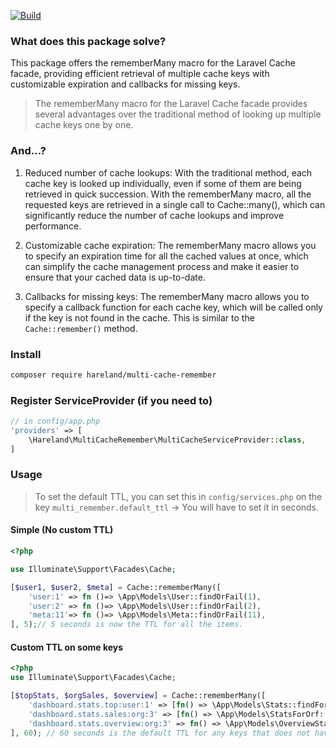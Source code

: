 [![Build](https://github.com/hareland/multi-cache-remember/actions/workflows/pest.yml/badge.svg)](https://github.com/hareland/multi-cache-remember/actions/workflows/pest.yml)
### What does this package solve?

This package offers the rememberMany macro for the Laravel Cache facade, providing efficient retrieval of multiple cache keys with customizable expiration and callbacks for missing keys.


> The rememberMany macro for the Laravel Cache facade provides several advantages over the traditional method of
> looking up multiple cache keys one by one. 

### And...?
1. Reduced number of cache lookups: With the traditional method, each cache key is looked up individually, even if some
   of them are being retrieved in quick succession. With the rememberMany macro, all the requested keys are retrieved
   in a single call to Cache::many(), which can significantly reduce the number of cache lookups and improve
   performance.

2. Customizable cache expiration: The rememberMany macro allows you to specify an expiration time for all the cached
   values at once, which can simplify the cache management process and make it easier to ensure that your cached data is
   up-to-date.

3. Callbacks for missing keys: The rememberMany macro allows you to specify a callback function for each cache key,
   which will be called only if the key is not found in the cache. This is similar to the `Cache::remember()` method.

### Install

```bash
composer require hareland/multi-cache-remember
```

### Register ServiceProvider (if you need to)

```php
// in config/app.php
'providers' => [
    \Hareland\MultiCacheRemember\MultiCacheServiceProvider::class,
]
```

### Usage
> To set the default TTL, you can set this in `config/services.php` on the key `multi_remember.default_ttl` -> You will have to set it in seconds.

#### Simple (No custom TTL)
```php
<?php

use Illuminate\Support\Facades\Cache;

[$user1, $user2, $meta] = Cache::rememberMany([
    'user:1' => fn ()=> \App\Models\User::findOrFail(1),
    'user:2' => fn ()=> \App\Models\User::findOrFail(2),
    'meta:11'=> fn ()=> \App\Models\Meta::findOrFail(11),
], 5);// 5 seconds is now the TTL for all the items.
```

#### Custom TTL on some keys
```php
<?php
use Illuminate\Support\Facades\Cache;

[$topStats, $orgSales, $overview] = Cache::rememberMany([
    'dashboard.stats.top:user:1' => [fn() => \App\Models\Stats::findFor(request()->user()), 60 * 15],
    'dashboard.stats.sales:org:3' => [fn() => \App\Models\StatsForOrf::findFor(request()->user()->currentOrg), 60 * 5],
    'dashboard.stats.overview:org:3' => fn() => \App\Models\OverviewStats::findFor(request()->user()->currentOrg),
], 60); // 60 seconds is the default TTL for any keys that does not have a custom one.
```
